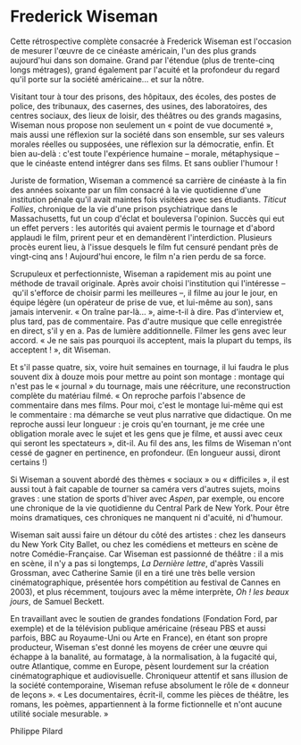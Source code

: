# Frederick Wiseman

Cette rétrospective complète consacrée à Frederick Wiseman est l'occasion de mesurer l'œuvre de ce cinéaste américain, l'un des plus grands aujourd'hui dans son domaine. Grand par l'étendue (plus de trente-cinq longs métrages), grand également par l'acuité et la profondeur du regard qu'il porte sur la société américaine... et sur la nôtre.

Visitant tour à tour des prisons, des hôpitaux, des écoles, des postes de police, des tribunaux, des casernes, des usines, des laboratoires, des centres sociaux, des lieux de loisir, des théâtres ou des grands magasins, Wiseman nous propose non seulement un «&nbsp;point de vue documenté&nbsp;», mais aussi une réflexion sur la société dans son ensemble, sur ses valeurs morales réelles ou supposées, une réflexion sur la démocratie, enfin. Et bien au-delà&nbsp;: c'est toute l'expérience humaine –&nbsp;morale, métaphysique&nbsp;– que le cinéaste entend intégrer dans ses films. Et sans oublier l'humour&nbsp;!

Juriste de formation, Wiseman a commencé sa carrière de cinéaste à la fin des années soixante par un film consacré à la vie quotidienne d'une institution pénale qu'il avait maintes fois visitées avec ses étudiants. *Titicut Follies*, chronique de la vie d'une prison psychiatrique dans le Massachusetts, fut un coup d'éclat et bouleversa l'opinion. Succès qui eut un effet pervers&nbsp;: les autorités qui avaient permis le tournage et d'abord applaudi le film, prirent peur et en demandèrent l'interdiction. Plusieurs procès eurent lieu, à l'issue desquels le film fut censuré pendant près de vingt-cinq ans&nbsp;! Aujourd'hui encore, le film n'a rien perdu de sa force.

Scrupuleux et perfectionniste, Wiseman a rapidement mis au point une méthode de travail originale. Après avoir choisi l'institution qui l'intéresse –&nbsp;qu'il s'efforce de choisir parmi les meilleures&nbsp;–, il filme au jour le jour, en équipe légère (un opérateur de prise de vue, et lui-même au son), sans jamais intervenir. «&nbsp;On traîne par-là...&nbsp;», aime-t-il à dire. Pas d'interview et, plus tard, pas de commentaire. Pas d'autre musique que celle enregistrée en direct, s'il y en a. Pas de lumière additionnelle. Filmer les gens avec leur accord. «&nbsp;Je ne sais pas pourquoi ils acceptent, mais la plupart du temps, ils acceptent&nbsp;!&nbsp;», dit Wiseman.

Et s'il passe quatre, six, voire huit semaines en tournage, il lui faudra le plus souvent dix à douze mois pour mettre au point son montage&nbsp;: montage qui n'est pas le «&nbsp;journal&nbsp;» du tournage, mais une réécriture, une reconstruction complète du matériau filmé. «&nbsp;On reproche parfois l'absence de commentaire dans mes films. Pour moi, c'est le montage lui-même qui est le commentaire&nbsp;: ma démarche se veut plus narrative que didactique. On me reproche aussi leur longueur&nbsp;: je crois qu'en tournant, je me crée une obligation morale avec le sujet et les gens que je filme, et aussi avec ceux qui seront les spectateurs&nbsp;», dit-il. Au fil des ans, les films de Wiseman n'ont cessé de gagner en pertinence, en profondeur. (En longueur aussi, diront certains&nbsp;!)

Si Wiseman a souvent abordé des thèmes «&nbsp;sociaux&nbsp;» ou «&nbsp;difficiles&nbsp;», il est aussi tout à fait capable de tourner sa caméra vers d'autres sujets, moins graves&nbsp;: une station de sports d'hiver avec *Aspen*, par exemple, ou encore une chronique de la vie quotidienne du Central Park de New York. Pour être moins dramatiques, ces chroniques ne manquent ni d'acuité, ni d'humour.

Wiseman sait aussi faire un détour du côté des artistes&nbsp;: chez les danseurs du New York City Ballet, ou chez les comédiens et metteurs en scène de notre Comédie-Française. Car Wiseman est passionné de théâtre&nbsp;: il a mis en scène, il n'y a pas si longtemps, *La Dernière lettre*, d'après Vassili Grossman, avec Catherine Samie (il en a tiré une très belle version cinématographique, présentée hors compétition au festival de Cannes en 2003), et plus récemment, toujours avec la même interprète, *Oh&nbsp;! les beaux jours*, de Samuel Beckett.

En travaillant avec le soutien de grandes fondations (Fondation Ford, par exemple) et de la télévision publique américaine (réseau PBS et aussi parfois, BBC au Royaume-Uni ou Arte en France), en étant son propre producteur, Wiseman s'est donné les moyens de créer une œuvre qui échappe à la banalité, au formatage, à la normalisation, à la fugacité qui, outre Atlantique, comme en Europe, pèsent lourdement sur la création cinématographique et audiovisuelle.
Chroniqueur attentif et sans illusion de la société contemporaine, Wiseman refuse absolument le rôle de «&nbsp;donneur de leçons&nbsp;». «&nbsp;Les documentaires, écrit-il, comme les pièces de théâtre, les romans, les poèmes, appartiennent à la forme fictionnelle et n'ont aucune utilité sociale mesurable.&nbsp;»

Philippe Pilard
